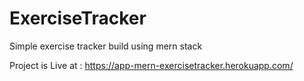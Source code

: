 # ExerciseTracker
Simple exercise tracker build using mern stack

Project is Live at : https://app-mern-exercisetracker.herokuapp.com/
